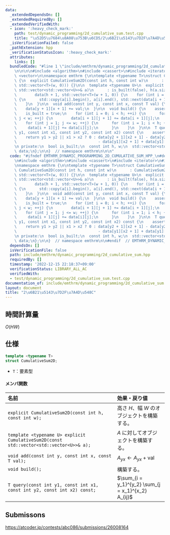 ```yaml
---
data:
  _extendedDependsOn: []
  _extendedRequiredBy: []
  _extendedVerifiedWith:
  - icon: ':heavy_check_mark:'
    path: test/dynamic_programming/2d_cumulative_sum.test.cpp
    title: "\u52D5\u7684\u8A08\u753B\u6CD5/2\u6B21\u5143\u7D2F\u7A4D\u548C"
  _isVerificationFailed: false
  _pathExtension: hpp
  _verificationStatusIcon: ':heavy_check_mark:'
  attributes:
    links: []
  bundledCode: "#line 1 \"include/emthrm/dynamic_programming/2d_cumulative_sum.hpp\"\
    \n\n\n\n#include <algorithm>\n#include <cassert>\n#include <iterator>\n#include\
    \ <vector>\n\nnamespace emthrm {\n\ntemplate <typename T>\nstruct CumulativeSum2D\
    \ {\n  explicit CumulativeSum2D(const int h, const int w)\n      : CumulativeSum2D(std::vector<std::vector<T>>(h,\
    \ std::vector<T>(w, 0))) {}\n\n  template <typename U>\n  explicit CumulativeSum2D(const\
    \ std::vector<std::vector<U>>& a)\n      : is_built(false), h(a.size()), w(a.front().size()),\n\
    \        data(h + 1, std::vector<T>(w + 1, 0)) {\n    for (int i = 0; i < h; ++i)\
    \ {\n      std::copy(a[i].begin(), a[i].end(), std::next(data[i + 1].begin()));\n\
    \    }\n  }\n\n  void add(const int y, const int x, const T val) {\n    assert(!is_built);\n\
    \    data[y + 1][x + 1] += val;\n  }\n\n  void build() {\n    assert(!is_built);\n\
    \    is_built = true;\n    for (int i = 0; i < h; ++i) {\n      for (int j = 0;\
    \ j < w; ++j) {\n        data[i + 1][j + 1] += data[i + 1][j];\n      }\n    }\n\
    \    for (int j = 1; j <= w; ++j) {\n      for (int i = 1; i < h; ++i) {\n   \
    \     data[i + 1][j] += data[i][j];\n      }\n    }\n  }\n\n  T query(const int\
    \ y1, const int x1, const int y2, const int x2) const {\n    assert(is_built);\n\
    \    return y1 > y2 || x1 > x2 ? 0 : data[y2 + 1][x2 + 1] - data[y2 + 1][x1]\n\
    \                                    - data[y1][x2 + 1] + data[y1][x1];\n  }\n\
    \n private:\n  bool is_built;\n  const int h, w;\n  std::vector<std::vector<T>>\
    \ data;\n};\n\n}  // namespace emthrm\n\n\n"
  code: "#ifndef EMTHRM_DYNAMIC_PROGRAMMING_2D_CUMULATIVE_SUM_HPP_\n#define EMTHRM_DYNAMIC_PROGRAMMING_2D_CUMULATIVE_SUM_HPP_\n\
    \n#include <algorithm>\n#include <cassert>\n#include <iterator>\n#include <vector>\n\
    \nnamespace emthrm {\n\ntemplate <typename T>\nstruct CumulativeSum2D {\n  explicit\
    \ CumulativeSum2D(const int h, const int w)\n      : CumulativeSum2D(std::vector<std::vector<T>>(h,\
    \ std::vector<T>(w, 0))) {}\n\n  template <typename U>\n  explicit CumulativeSum2D(const\
    \ std::vector<std::vector<U>>& a)\n      : is_built(false), h(a.size()), w(a.front().size()),\n\
    \        data(h + 1, std::vector<T>(w + 1, 0)) {\n    for (int i = 0; i < h; ++i)\
    \ {\n      std::copy(a[i].begin(), a[i].end(), std::next(data[i + 1].begin()));\n\
    \    }\n  }\n\n  void add(const int y, const int x, const T val) {\n    assert(!is_built);\n\
    \    data[y + 1][x + 1] += val;\n  }\n\n  void build() {\n    assert(!is_built);\n\
    \    is_built = true;\n    for (int i = 0; i < h; ++i) {\n      for (int j = 0;\
    \ j < w; ++j) {\n        data[i + 1][j + 1] += data[i + 1][j];\n      }\n    }\n\
    \    for (int j = 1; j <= w; ++j) {\n      for (int i = 1; i < h; ++i) {\n   \
    \     data[i + 1][j] += data[i][j];\n      }\n    }\n  }\n\n  T query(const int\
    \ y1, const int x1, const int y2, const int x2) const {\n    assert(is_built);\n\
    \    return y1 > y2 || x1 > x2 ? 0 : data[y2 + 1][x2 + 1] - data[y2 + 1][x1]\n\
    \                                    - data[y1][x2 + 1] + data[y1][x1];\n  }\n\
    \n private:\n  bool is_built;\n  const int h, w;\n  std::vector<std::vector<T>>\
    \ data;\n};\n\n}  // namespace emthrm\n\n#endif  // EMTHRM_DYNAMIC_PROGRAMMING_2D_CUMULATIVE_SUM_HPP_\n"
  dependsOn: []
  isVerificationFile: false
  path: include/emthrm/dynamic_programming/2d_cumulative_sum.hpp
  requiredBy: []
  timestamp: '2022-12-15 22:18:37+09:00'
  verificationStatus: LIBRARY_ALL_AC
  verifiedWith:
  - test/dynamic_programming/2d_cumulative_sum.test.cpp
documentation_of: include/emthrm/dynamic_programming/2d_cumulative_sum.hpp
layout: document
title: "2\u6B21\u5143\u7D2F\u7A4D\u548C"
---
```



## 時間計算量

$O(HW)$


## 仕様

```cpp
template <typename T>
struct CumulativeSum2D;
```

- `T`：要素型

#### メンバ関数

|名前|効果・戻り値|
|:--|:--|
|`explicit CumulativeSum2D(const int h, const int w);`|高さ $H$、幅 $W$ のオブジェクトを構築する。|
|`template <typename U> explicit CumulativeSum2D(const std::vector<std::vector<U>>& a);`|$A$ に対してオブジェクトを構築する。|
|`void add(const int y, const int x, const T val);`|$A_{yx} \gets A_{yx} + \mathrm{val}$|
|`void build();`|構築する。|
|`T query(const int y1, const int x1, const int y2, const int x2) const;`|$\sum_{i = y_1}^{y_2} \sum_{j = x_1}^{x_2} A_{ij}$|


## Submissons

https://atcoder.jp/contests/abc086/submissions/26008164
